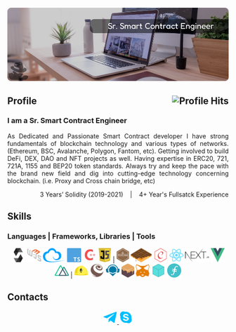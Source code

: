 [![Banner][banner-img]][banner-link]

<h2>Profile<img align="right" alt="Profile Hits" src="https://komarev.com/ghpvc/?username=aifeelit&style=flat-square"></h2>

### I am a Sr. Smart Contract Engineer

<p align="justify">As Dedicated and Passionate Smart Contract developer I have strong fundamentals of blockchain technology and various types of networks. (Ethereum, BSC, Avalanche, Polygon, Fantom, etc). Getting involved to build DeFi, DEX, DAO and NFT projects as well. Having expertise in ERC20, 721, 721A, 1155 and BEP20 token standards. Always try and keep the pace with the brand new field and dig into cutting-edge technology concerning blockchain.
(i.e. Proxy and Cross chain bridge, etc)</p>
<p align="right">3 Years’ Solidity (2019-2021) &nbsp;&nbsp; | &nbsp;&nbsp; 4+ Year's Fullsatck Experience</p>


## Skills

### Languages | Frameworks, Libraries | Tools

<div align="center">
  <img alt="Solidity" src="https://raw.githubusercontent.com/aifeelit/aifeelit/master/Skill/Solidity.png" height="32">
  <img alt="Web3" src="https://raw.githubusercontent.com/aifeelit/aifeelit/master/Skill/Web3.svg" height="32">
  <img alt="Ethers" src="https://raw.githubusercontent.com/aifeelit/aifeelit/master/Skill/Ethers.png" height="32">
  <img alt="Typescript" src="https://raw.githubusercontent.com/aifeelit/aifeelit/master/Skill/TypeScript.svg" height="32">
  <img alt="C++" src="https://raw.githubusercontent.com/aifeelit/aifeelit/master/Skill/C++.png" height="32">
  <img alt="Javascript" src="https://raw.githubusercontent.com/aifeelit/aifeelit/master/Skill/Javascript.svg" height="32"> | 
  <img alt="aaa" src="https://raw.githubusercontent.com/aifeelit/aifeelit/master/Skill/Mocha.png" height="32">
  <img alt="aaa" src="https://raw.githubusercontent.com/aifeelit/aifeelit/master/Skill/Waffle.png" height="32">
  <img alt="aaa" src="https://raw.githubusercontent.com/aifeelit/aifeelit/master/Skill/Chai.png" height="32">
  <img alt="aaa" src="https://raw.githubusercontent.com/aifeelit/aifeelit/master/Skill/React.svg" height="32">
  <img alt="aaa" src="https://raw.githubusercontent.com/aifeelit/aifeelit/master/Skill/Next.js.png" height="32">
  <img alt="aaa" src="https://raw.githubusercontent.com/aifeelit/aifeelit/master/Skill/Vue.js.svg" height="32">
  <img alt="aaa" src="https://raw.githubusercontent.com/aifeelit/aifeelit/master/Skill/Nuxt.js.svg" height="32"> | 
  <img alt="Hardhat" src="https://raw.githubusercontent.com/aifeelit/aifeelit/master/Skill/Hardhat.svg" height="32">
  <img alt="Truffle" src="https://raw.githubusercontent.com/aifeelit/aifeelit/master/Skill/Truffle.svg" height="32">
  <img alt="Remix" src="https://raw.githubusercontent.com/aifeelit/aifeelit/master/Skill/Remix.png" height="32">
  <img alt="Ganache" src="https://raw.githubusercontent.com/aifeelit/aifeelit/master/Skill/Ganache.png" height="32">
  <img alt="Metamask" src="https://raw.githubusercontent.com/aifeelit/aifeelit/master/Skill/Metamask.svg" height="32">
  <img alt="IPFS" src="https://raw.githubusercontent.com/aifeelit/aifeelit/master/Skill/IPFS.svg" height="32">
  <img alt="Filecoin" src="https://raw.githubusercontent.com/aifeelit/aifeelit/master/Skill/Filecoin.png" height="32">
</div>

## Contacts
<p align="center">
  <!-- <a href="https://discord.gg" target="_blank">
    <img alt="discord" src="https://raw.githubusercontent.com/aifeelit/aifeelit/master/Contact/discord.png" height="32"/>
  </a> -->
  <a href="https://t.me/hunter0129" target="_blank">
    <img alt="telegram" src="https://raw.githubusercontent.com/aifeelit/aifeelit/master/Contact/telegram.png" height="32"/>
  </a>
  <a href="https://join.skype.com/invite/D2VAg8BG65ku" target="_blank">
    <img alt="skype" src="https://raw.githubusercontent.com/aifeelit/aifeelit/master/Contact/skype.png" height="32" />
  </a>
  <!-- <a href="https://hunter0129.herokuapp.com/" target="_blank">
    <img alt="skype" src="https://raw.githubusercontent.com/aifeelit/aifeelit/master/Contact/website.png" height="32" />
  </a> -->
</p>


<!-- Link anchors -->
[banner-img]: https://raw.githubusercontent.com/aifeelit/aifeelit/master/GitProfile.png
[banner-link]: https://github.com/aifeelit
<!-- [banner-link]: https://hunter0129.herokuapp.com/ -->